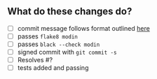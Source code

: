 <!--
Thank you for your contribution!
Please review the contributing docs: https://modin.readthedocs.io/en/latest/CONTRIBUTING.html
if you have questions about contributing.
-->

## What do these changes do?

<!-- Please give a short brief about these changes. -->

- [ ] commit message follows format outlined [here](https://modin.readthedocs.io/en/latest/CONTRIBUTING.html)
- [ ] passes `flake8 modin`
- [ ] passes `black --check modin`
- [ ] signed commit with `git commit -s` <!-- you can amend your commit with a signature via `git commit -amend -s` -->
- [ ] Resolves #? <!-- issue must be created for each patch -->
- [ ] tests added and passing
